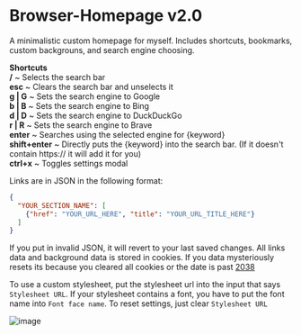 # Browser-Homepage v2.0
A minimalistic custom homepage for myself. Includes shortcuts, bookmarks, custom backgrouns, and search engine choosing.

**Shortcuts** <br>
**/** ~ Selects the search bar <br>
**esc** ~ Clears the search bar and unselects it <br>
**g | G** ~ Sets the search engine to Google <br>
**b | B** ~ Sets the search engine to Bing <br>
**d | D** ~ Sets the search engine to DuckDuckGo <br>
**r | R** ~ Sets the search engine to Brave <br>
**enter** ~ Searches using the selected engine for {keyword} <br>
**shift+enter** ~ Directly puts the {keyword} into the search bar. (If it doesn't contain https:// it will add it for you) <br>
**ctrl+x** ~ Toggles settings modal <br>

Links are in JSON in the following format:
```json
{
  "YOUR_SECTION_NAME": [
    {"href": "YOUR_URL_HERE", "title": "YOUR_URL_TITLE_HERE"}
  ]
}
```
If you put in invalid JSON, it will revert to your last saved changes. All links data and background data is stored in cookies. If you data mysteriously resets its because you cleared all cookies or the date is past [2038](https://en.wikipedia.org/wiki/Year_2038_problem)

To use a custom stylesheet, put the stylesheet url into the input that says `Stylesheet URL`. If your stylesheet contains a font, you have to put the font name into `Font face name`. To reset settings, just clear `Stylesheet URL` 

![image](https://github.com/wa1ker38552/Browser-Homepage/assets/100868154/fa919676-aea2-4deb-80fb-ae4ed045451e)

